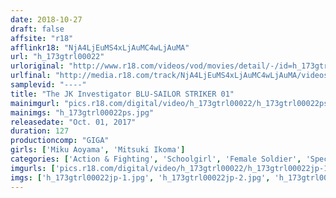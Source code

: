 ```yaml
---
date: 2018-10-27
draft: false
affsite: "r18"
afflinkr18: "NjA4LjEuMS4xLjAuMC4wLjAuMA"
url: "h_173gtrl00022"
urloriginal: "http://www.r18.com/videos/vod/movies/detail/-/id=h_173gtrl00022"
urlfinal: "http://media.r18.com/track/NjA4LjEuMS4xLjAuMC4wLjAuMA/videos/vod/movies/detail/-/id=h_173gtrl00022"
samplevid: "----"
title: "The JK Investigator BLU-SAILOR STRIKER 01"
mainimgurl: "pics.r18.com/digital/video/h_173gtrl00022/h_173gtrl00022ps.jpg"
mainimgs: "h_173gtrl00022ps.jpg"
releasedate: "Oct. 01, 2017"
duration: 127
productioncomp: "GIGA"
girls: ['Miku Aoyama', 'Mitsuki Ikoma']
categories: ['Action & Fighting', 'Schoolgirl', 'Female Soldier', 'Special Effects', 'Squirting']
imgurls: ['pics.r18.com/digital/video/h_173gtrl00022/h_173gtrl00022jp-1.jpg', 'pics.r18.com/digital/video/h_173gtrl00022/h_173gtrl00022jp-2.jpg', 'pics.r18.com/digital/video/h_173gtrl00022/h_173gtrl00022jp-3.jpg', 'pics.r18.com/digital/video/h_173gtrl00022/h_173gtrl00022jp-4.jpg', 'pics.r18.com/digital/video/h_173gtrl00022/h_173gtrl00022jp-5.jpg', 'pics.r18.com/digital/video/h_173gtrl00022/h_173gtrl00022jp-6.jpg', 'pics.r18.com/digital/video/h_173gtrl00022/h_173gtrl00022jp-7.jpg', 'pics.r18.com/digital/video/h_173gtrl00022/h_173gtrl00022jp-8.jpg', 'pics.r18.com/digital/video/h_173gtrl00022/h_173gtrl00022jp-9.jpg', 'pics.r18.com/digital/video/h_173gtrl00022/h_173gtrl00022jp-10.jpg', 'pics.r18.com/digital/video/h_173gtrl00022/h_173gtrl00022jp-11.jpg', 'pics.r18.com/digital/video/h_173gtrl00022/h_173gtrl00022jp-12.jpg', 'pics.r18.com/digital/video/h_173gtrl00022/h_173gtrl00022jp-13.jpg', 'pics.r18.com/digital/video/h_173gtrl00022/h_173gtrl00022jp-14.jpg', 'pics.r18.com/digital/video/h_173gtrl00022/h_173gtrl00022jp-15.jpg', 'pics.r18.com/digital/video/h_173gtrl00022/h_173gtrl00022jp-16.jpg', 'pics.r18.com/digital/video/h_173gtrl00022/h_173gtrl00022jp-17.jpg', 'pics.r18.com/digital/video/h_173gtrl00022/h_173gtrl00022jp-18.jpg', 'pics.r18.com/digital/video/h_173gtrl00022/h_173gtrl00022jp-19.jpg', 'pics.r18.com/digital/video/h_173gtrl00022/h_173gtrl00022jp-20.jpg']
imgs: ['h_173gtrl00022jp-1.jpg', 'h_173gtrl00022jp-2.jpg', 'h_173gtrl00022jp-3.jpg', 'h_173gtrl00022jp-4.jpg', 'h_173gtrl00022jp-5.jpg', 'h_173gtrl00022jp-6.jpg', 'h_173gtrl00022jp-7.jpg', 'h_173gtrl00022jp-8.jpg', 'h_173gtrl00022jp-9.jpg', 'h_173gtrl00022jp-10.jpg', 'h_173gtrl00022jp-11.jpg', 'h_173gtrl00022jp-12.jpg', 'h_173gtrl00022jp-13.jpg', 'h_173gtrl00022jp-14.jpg', 'h_173gtrl00022jp-15.jpg', 'h_173gtrl00022jp-16.jpg', 'h_173gtrl00022jp-17.jpg', 'h_173gtrl00022jp-18.jpg', 'h_173gtrl00022jp-19.jpg', 'h_173gtrl00022jp-20.jpg']
---
```

